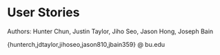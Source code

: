 # User Stories

Authors: Hunter Chun, Justin Taylor, Jiho Seo, Jason Hong, Joseph Bain

{hunterch,jdtaylor,jihoseo,jason810,jbain359} @ bu.edu

